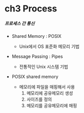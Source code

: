 # ch3 Process

##### 프로세스 간 통신

- Shared Memory : POSIX
    - Unix에서 OS 표준화 메모리 기법
- Message Passing : Pipes
    - 전통적인 Unix 시스템 기법


- POSIX shared memory
    - 메모리에 파일을 매핑해서 사용
        1. 메모리에 공유메모리 생성
        2. 사이즈를 정의
        3. 메모리를 공유메모리에 매핑

